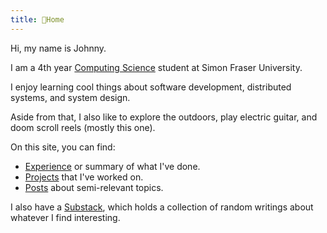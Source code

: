 ```yaml
---
title: 🍞Home
---
```


Hi, my name is Johnny.

I am a 4th year [Computing Science](https://www.sfu.ca/computing.html) student at Simon Fraser University. 

I enjoy learning cool things about software development, distributed systems, and system design. 

Aside from that, I also like to explore the outdoors, play electric guitar, and doom scroll reels (mostly this one). 

On this site, you can find:
- [Experience](about/experience.md) or summary of what I've done.
- [Projects](about/projects) that I've worked on. 
- [Posts](posts/) about semi-relevant topics.

I also have a [Substack](https://toastjpg.substack.com/), which holds a collection of random writings about whatever I find interesting.